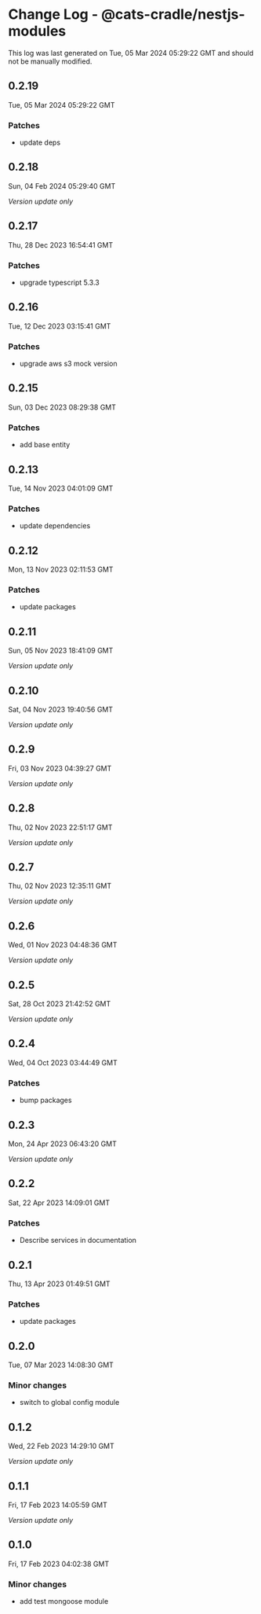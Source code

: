 # Change Log - @cats-cradle/nestjs-modules

This log was last generated on Tue, 05 Mar 2024 05:29:22 GMT and should not be manually modified.

## 0.2.19
Tue, 05 Mar 2024 05:29:22 GMT

### Patches

- update deps

## 0.2.18
Sun, 04 Feb 2024 05:29:40 GMT

_Version update only_

## 0.2.17
Thu, 28 Dec 2023 16:54:41 GMT

### Patches

- upgrade typescript 5.3.3

## 0.2.16
Tue, 12 Dec 2023 03:15:41 GMT

### Patches

- upgrade aws s3 mock version

## 0.2.15
Sun, 03 Dec 2023 08:29:38 GMT

### Patches

- add base entity

## 0.2.13
Tue, 14 Nov 2023 04:01:09 GMT

### Patches

- update dependencies

## 0.2.12
Mon, 13 Nov 2023 02:11:53 GMT

### Patches

- update packages

## 0.2.11
Sun, 05 Nov 2023 18:41:09 GMT

_Version update only_

## 0.2.10
Sat, 04 Nov 2023 19:40:56 GMT

_Version update only_

## 0.2.9
Fri, 03 Nov 2023 04:39:27 GMT

_Version update only_

## 0.2.8
Thu, 02 Nov 2023 22:51:17 GMT

_Version update only_

## 0.2.7
Thu, 02 Nov 2023 12:35:11 GMT

_Version update only_

## 0.2.6
Wed, 01 Nov 2023 04:48:36 GMT

_Version update only_

## 0.2.5
Sat, 28 Oct 2023 21:42:52 GMT

_Version update only_

## 0.2.4
Wed, 04 Oct 2023 03:44:49 GMT

### Patches

- bump packages

## 0.2.3
Mon, 24 Apr 2023 06:43:20 GMT

_Version update only_

## 0.2.2
Sat, 22 Apr 2023 14:09:01 GMT

### Patches

- Describe services in documentation

## 0.2.1
Thu, 13 Apr 2023 01:49:51 GMT

### Patches

- update packages 

## 0.2.0
Tue, 07 Mar 2023 14:08:30 GMT

### Minor changes

- switch to global config module

## 0.1.2
Wed, 22 Feb 2023 14:29:10 GMT

_Version update only_

## 0.1.1
Fri, 17 Feb 2023 14:05:59 GMT

_Version update only_

## 0.1.0
Fri, 17 Feb 2023 04:02:38 GMT

### Minor changes

- add test mongoose module

